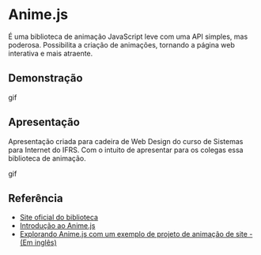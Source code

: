 # Anime.js

É uma biblioteca de animação JavaScript leve com uma API simples, mas poderosa. Possibilita a criação de animações, tornando a página web interativa e mais atraente. 
## Demonstração

gif 


## Apresentação


Apresentação criada para cadeira de Web Design do curso de Sistemas para Internet do IFRS. Com o intuito de apresentar para os colegas essa biblioteca de animação.

gif


## Referência

 - [Site oficial do biblioteca](https://animejs.com/)
 - [Introdução ao Anime.js](https://acervolima.com/introducao-ao-anime-js/)
 - [Explorando Anime.js com um exemplo de projeto de animação de site - (Em inglês)](https://blog.logrocket.com/exploring-anime-js-example-site-animation-project/)


